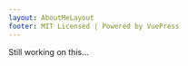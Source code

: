 ```yaml
---
layout: AboutMeLayout
footer: MIT Licensed | Powered by VuePress
---
```




Still working on this...
 
 <Comment/> 
 
 
 <Comment/> 
 
